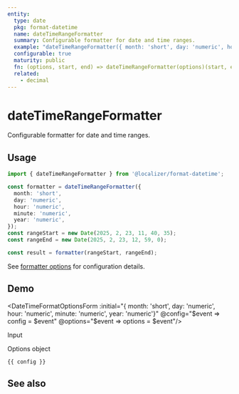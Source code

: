```yaml
---
entity:
  type: date
  pkg: format-datetime
  name: dateTimeRangeFormatter
  summary: Configurable formatter for date and time ranges.
  example: "dateTimeRangeFormatter({ month: 'short', day: 'numeric', hour: 'numeric', minute: 'numeric', year: 'numeric'})(new Date(2025, 2, 23, 11, 40, 35), new Date(2025,2,23,11,59,0))"
  configurable: true
  maturity: public
  fn: (options, start, end) => dateTimeRangeFormatter(options)(start, end)
  related:
    - decimal
---
```


# dateTimeRangeFormatter <Package name="format-datetime"/>

Configurable formatter for date and time ranges.

## Usage

```typescript twoslash
import { dateTimeRangeFormatter } from '@localizer/format-datetime';

const formatter = dateTimeRangeFormatter({
  month: 'short',
  day: 'numeric',
  hour: 'numeric',
  minute: 'numeric',
  year: 'numeric',
});
const rangeStart = new Date(2025, 2, 23, 11, 40, 35);
const rangeEnd = new Date(2025, 2, 23, 12, 59, 0);

const result = formatter(rangeStart, rangeEnd);
```

See [formatter options](./options/index.md) for configuration details.

## Demo

<script setup>
  import { ref } from 'vue';
  import { NFormItem } from 'naive-ui/es/form';
  import { NDivider } from 'naive-ui/es/divider';
  import { NDatePicker } from 'naive-ui/es/date-picker';
  import DateTimeFormatOptionsForm from './DateTimeFormatOptionsForm.vue';

  const start = ref(1742722835000);
  const end = ref(1742723940000);
  const config = ref();
  const options = ref({});
</script>

<EntityDemo :args="[options, start, end]">

<DateTimeFormatOptionsForm :initial="{ month: 'short', day: 'numeric', hour: 'numeric', minute: 'numeric', year: 'numeric'}" @config="$event => config = $event" @options="$event => options = $event"/>

<NDivider title-placement="left">Input</NDivider>
<NFormItem label="Range start">
<NDatePicker v-model:value="start" type="datetime" />
</NFormItem>
<NFormItem label="Range end">
<NDatePicker v-model:value="end" type="datetime" />
</NFormItem>

<NDivider title-placement="left">Options object</NDivider>

```-vue
{{ config }}
```

</EntityDemo>

## See also

<Entities />
